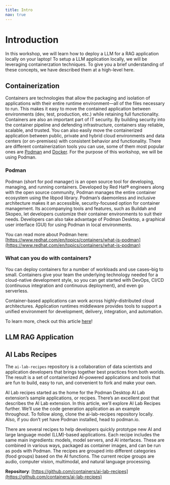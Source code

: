 ```yaml
---
title: Intro
nav: true
---
```


# Introduction

In this workshop, we will learn how to deploy a LLM for a RAG application locally on your laptop! To setup a LLM application locally, we will be leveraging containerzation techniques. To give you a brief understanding of these concepts, we have described them at a high-level here.

## Containerization

Containers are technologies that allow the packaging and isolation of applications with their entire runtime environment—all of the files necessary to run. This makes it easy to move the contained application between environments (dev, test, production, etc.) while retaining full functionality. Containers are also an important part of IT security. By building security into the container pipeline and defending infrastructure, containers stay reliable, scalable, and trusted. You can also easily move the containerized application between public, private and hybrid cloud environments and data centers (or on-premises) with consistent behavior and functionality. There are different containerization tools you can use, some of them most popular ones are [Podman](https://docs.podman.io/en/latest/) and [Docker](https://www.docker.com/). For the purpose of this workshop, we will be using Podman.

### Podman

Podman (short for pod manager) is an open source tool for developing, managing, and running containers. Developed by Red Hat® engineers along with the open source community, Podman manages the entire container ecosystem using the libpod library.
Podman’s daemonless and inclusive architecture makes it an accessible, security-focused option for container management. Its accompanying tools and features, such as Buildah and Skopeo, let developers customize their container environments to suit their needs. Developers can also take advantage of Podman Desktop, a graphical user interface (GUI) for using Podman in local environments.

You can read more about Podman here: [https://www.redhat.com/en/topics/containers/what-is-podman](https://www.redhat.com/en/topics/containers/what-is-podman)

### What can you do with containers?

You can deploy containers for a number of workloads and use cases–big to small. Containers give your team the underlying technology needed for a cloud-native development style, so you can get started with DevOps, CI/CD (continuous integration and continuous deployment), and even go serverless.

Container-based applications can work across highly-distributed cloud architectures. Application runtimes middleware provides tools to support a unified environment for development, delivery, integration, and automation.

To learn more, check out this article [here](https://www.redhat.com/en/topics/containers)!

## LLM RAG Application


## AI Labs Recipes

The `ai-lab-recipes` repository is a collaboration of data scientists and application developers that brings together best practices from both worlds. The result is a set of containerized AI-powered applications and tools that are fun to build, easy to run, and convenient to fork and make your own.

AI Lab recipes started as the home for the Podman Desktop AI Lab extension’s sample applications, or recipes. There’s an excellent post that describes the AI Lab extension. In this article, we'll explore AI Lab Recipes further. We’ll use the code generation application as an example throughout. To follow along, clone the ai-lab-recipes repository locally. Also, if you don’t yet have Podman installed, head to podman.io.

There are several recipes to help developers quickly prototype new AI and large language model (LLM)-based applications. Each recipe includes the same main ingredients: models, model servers, and AI interfaces. These are combined in various ways, packaged as container images, and can be run as pods with Podman. The recipes are grouped into different categories (food groups) based on the AI functions. The current recipe groups are audio, computer vision, multimodal, and natural language processing. 

**Repository**: [https://github.com/containers/ai-lab-recipes](https://github.com/containers/ai-lab-recipes)

